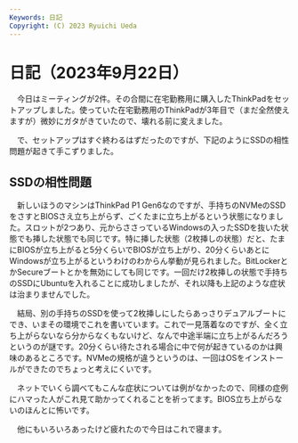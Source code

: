 ```yaml
---
Keywords: 日記
Copyright: (C) 2023 Ryuichi Ueda
---
```


# 日記（2023年9月22日）

　今日はミーティングが2件。その合間に在宅勤務用に購入したThinkPadをセットアップしました。使っていた在宅勤務用のThinkPadが3年目で（まだ全然使えますが）微妙にガタがきていたので、壊れる前に変えました。

　で、セットアップはすぐ終わるはずだったのですが、下記のようにSSDの相性問題が起きて手こずりました。

## SSDの相性問題

　新しいほうのマシンはThinkPad P1 Gen6なのですが、手持ちのNVMeのSSDをさすとBIOSさえ立ち上がらず、ごくたまに立ち上がるという状態になりました。スロットが2つあり、元からささっているWindowsの入ったSSDを抜いた状態でも挿した状態でも同じです。特に挿した状態（2枚挿しの状態）だと、たまにBIOSが立ち上がると5分くらいでBIOSが立ち上がり、20分くらいあとにWindowsが立ち上がるというわけのわからん挙動が見られました。BitLockerとかSecureブートとかを無効にしても同じです。一回だけ2枚挿しの状態で手持ちのSSDにUbuntuを入れることに成功しましたが、それ以降も上記のような症状は治まりませんでした。

　結局、別の手持ちのSSDを使って2枚挿しにしたらあっさりデュアルブートにでき、いまその環境でこれを書いています。これで一見落着なのですが、全く立ち上がらないなら分からなくもないけど、なんで中途半端に立ち上がるんだろうというのが謎です。20分くらい待たされる場合に中で何が起きているのかは興味のあるところです。NVMeの規格が違うというのは、一回はOSをインストールができたのでちょっと考えにくいです。

　ネットでいくら調べてもこんな症状については例がなかったので、同様の症例にハマった人がこれ見て助かってくれることを祈ってます。BIOS立ち上がらないのほんとに怖いです。

　他にもいろいろあったけど疲れたので今日はこれで寝ます。
